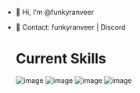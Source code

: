 - 👋 Hi, I’m @funkyranveer
- 📱 Contact: funkyranveer | Discord

  # Current Skills
  ![image](https://github.com/funkyranveer/funkyranveer/assets/103560696/157a3fe8-ae4b-4d1c-9489-990a21dfeb0c)
  ![image](https://github.com/funkyranveer/funkyranveer/assets/103560696/5c08705f-9a6c-4ef0-83e6-7f60e5183f1b)
  ![image](https://github.com/funkyranveer/funkyranveer/assets/103560696/e7dfa3f7-3fc4-46fd-91b4-c6a5bd1018ab)
  ![image](https://github.com/funkyranveer/funkyranveer/assets/103560696/1c5a8b45-749d-4bfb-9514-d0369f407e50)

  
<!---
funkyranveer/funkyranveer is a ✨ special ✨ repository because its `README.md` (this file) appears on your GitHub profile.
You can click the Preview link to take a look at your changes.
--->
